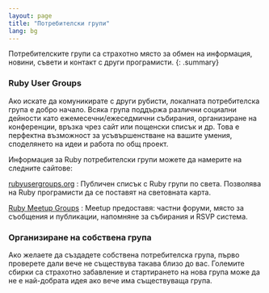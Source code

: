 ```yaml
---
layout: page
title: "Потребителски групи"
lang: bg
---
```


Потребителските групи са страхотно място за обмен на информация, новини,
съвети и контакт с други програмисти.
{: .summary}

### Ruby User Groups

Ако искате да комуникирате с други рубисти, локалната потребителска
група е добро начало. Всяка група поддържа различни социални дейности
като ежемесечни/ежеседмични събирания, организиране на конференции,
връзка чрез сайт или пощенски списък и др. Това е перфектна възможност
за усъвършенстване на вашите умения, споделянето на идеи и работа по общ
проект.

Информация за Ruby потребителски групи можете да намерите на следните
сайтове:

[rubyusergroups.org][1]
: Публичен списък с Ruby групи по света. Позволява на Ruby програмисти да се
  поставят на световната карта.

[Ruby Meetup Groups][2]
: Meetup предоставя: частни форуми, място за съобщения и публикации,
  напомняне за събирания и RSVP система.

### Организиране на собствена група

Ако желаете да създадете собствена потребителска група, първо проверете дали
вече не съществува такава близо до вас. Големите сбирки са страхотно забавление
и стартирането на нова група може да не е най-добрата идея ако вече има
съществуваща група.



[1]: http://www.rubyusergroups.org/
[2]: http://ruby.meetup.com
